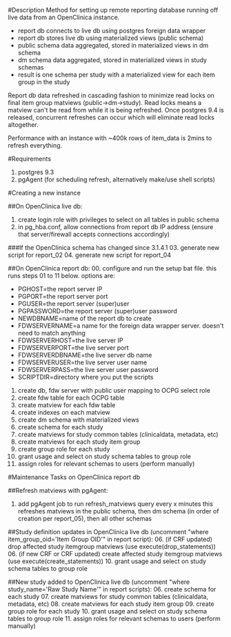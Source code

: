 #Description
Method for setting up remote reporting database running off live data from an OpenClinica instance.
* report db connects to live db using postgres foreign data wrapper
* report db stores live db using materialized views (public schema)
* public schema data aggregated, stored in materialized views in dm schema
* dm schema data aggregated, stored in materialized views in study schemas
* result is one schema per study with a materialized view for each item group in the study

Report db data refreshed in cascading fashion to minimize read locks on final item group matviews (public->dm->study). Read locks means a matview can't be read from while it is being refreshed. Once postgres 9.4 is released, concurrent refreshes can occur which will eliminate read locks altogether.

Performance with an instance with ~400k rows of item_data is 2mins to refresh everything.

#Requirements
01. postgres 9.3
02. pgAgent (for scheduling refresh, alternatively make/use shell scripts)

#Creating a new instance

##On OpenClinica live db:
01. create login role with privileges to select on all tables in public schema
02. in pg_hba.conf, allow connections from report db IP address
    (ensure that server/firewall accepts connections accordingly)

###If the OpenClinica schema has changed since 3.1.4.1
03. generate new script for report_02
04. generate new script for report_04

##On OpenClinica report db:
00. configure and run the setup bat file. this runs steps 01 to 11 below. options are:

* PGHOST=the report server IP
* PGPORT=the report server port
* PGUSER=the report server (super)user
* PGPASSWORD=the report server (super)user password
* NEWDBNAME=name of the report db to create
* FDWSERVERNAME=a name for the foreign data wrapper server. doesn't need to match anything
* FDWSERVERHOST=the live server IP
* FDWSERVERPORT=the live server port
* FDWSERVERDBNAME=the live server db name
* FDWSERVERUSER=the live server user name
* FDWSERVERPASS=the live server user password
* SCRIPTDIR=directory where you put the scripts

01. create db, fdw server with public user mapping to OCPG select role
02. create fdw table for each OCPG table
03. create matview for each fdw table
04. create indexes on each matview
05. create dm schema with materialized views
06. create schema for each study
07. create matviews for study common tables (clinicaldata, metadata, etc)
08. create matviews for each study item group
09. create group role for each study
10. grant usage and select on study schema tables to group role
11. assign roles for relevant schemas to users (perform manually)

#Maintenance Tasks on OpenClinica report db

##Refresh matviews with pgAgent:
01. add pgAgent job to run refresh_matviews query every x minutes
    this refreshes matviews in the public schema, 
    then dm schema (in order of creation per report_05), then all other schemas

##Study definition updates in OpenClinica live db
(uncomment "where item_group_oid='Item Group OID'" in report script):
06. (if CRF updated) drop affected study itemgroup matviews (use execute(drop_statements))
06. (if new CRF or CRF updated) create affected study itemgroup matviews (use execute(create_statements))
10. grant usage and select on study schema tables to group role

##New study added to OpenClinica live db
(uncomment "where study_name='Raw Study Name'" in report scripts):
06. create schema for each study
07. create matviews for study common tables (clinicaldata, metadata, etc)
08. create matviews for each study item group
09. create group role for each study
10. grant usage and select on study schema tables to group role
11. assign roles for relevant schemas to users (perform manually)